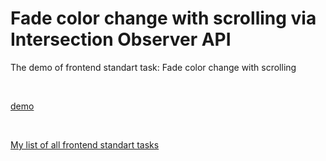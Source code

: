 # Fade color change with scrolling via Intersection Observer API

The demo of frontend standart task: Fade color change with scrolling

<br/>

[demo](https://fade-color-change-with-scrolling-hura.vercel.app/)

<br/>

[My list of all frontend standart tasks](https://github.com/proehavshiy/My-standart-frontend-tasks)


